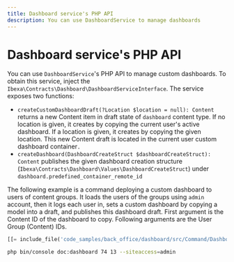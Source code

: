 ```yaml
---
title: Dashboard service's PHP API
description: You can use DashboardService to manage dashboards
---
```


# Dashboard service's PHP API 

You can use `DashboardService`'s PHP API to manage custom dashboards.
To obtain this service, inject the `Ibexa\Contracts\Dashboard\DashboardServiceInterface`.
The service exposes two functions:

- `createCustomDashboardDraft(?Location $location = null): Content`
  returns a new Content item in draft state of `dashboard` content type.
  If no location is given, it creates by copying the current user's active dashboard.
  If a location is given, it creates by copying the given location.
  This new Content draft is located in the current user custom dashboard container`.`
- `createDashboard(DashboardCreateStruct $dashboardCreateStruct): Content` publishes the given
  dashboard creation structure (`Ibexa\Contracts\Dashboard\Values\DashboardCreateStruct`)
  under `dashboard.predefined_container_remote_id`

The following example is a command deploying a custom dashboard to users of content groups.
It loads the users of the groups using `admin` account,
then it logs each user in,
sets a custom dashboard by copying a model into a draft,
and publishes this dashboard draft.
First argument is the Content ID of the dashboard to copy.
Following arguments are the User Group (Content) IDs.

``` php hl_lines="70"
[[= include_file('code_samples/back_office/dashboard/src/Command/DashboardCommand.php') =]]
```

```bash
php bin/console doc:dashboard 74 13 --siteaccess=admin
```
